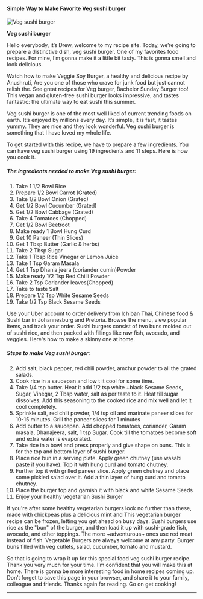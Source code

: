             

#### Simple Way to Make Favorite Veg sushi burger

![Veg sushi burger](https://img-global.cpcdn.com/recipes/aab9c9d82f337595/751x532cq70/veg-sushi-burger-recipe-main-photo.jpg)

**Veg sushi burger**

Hello everybody, it’s Drew, welcome to my recipe site. Today, we’re going to prepare a distinctive dish, veg sushi burger. One of my favorites food recipes. For mine, I’m gonna make it a little bit tasty. This is gonna smell and look delicious.

Watch how to make Veggie Soy Burger, a healthy and delicious recipe by Anushruti, Are you one of those who crave for junk food but just cannot relish the. See great recipes for Veg burger, Bachelor Sunday Burger too! This vegan and gluten-free sushi burger looks impressive, and tastes fantastic: the ultimate way to eat sushi this summer.

Veg sushi burger is one of the most well liked of current trending foods on earth. It’s enjoyed by millions every day. It’s simple, it is fast, it tastes yummy. They are nice and they look wonderful. Veg sushi burger is something that I have loved my whole life.

To get started with this recipe, we have to prepare a few ingredients. You can have veg sushi burger using 19 ingredients and 11 steps. Here is how you cook it.

##### The ingredients needed to make Veg sushi burger:

1.  Take 1 1/2 Bowl Rice
2.  Prepare 1/2 Bowl Carrot (Grated)
3.  Take 1/2 Bowl Onion (Grated)
4.  Get 1/2 Bowl Cucumber (Grated)
5.  Get 1/2 Bowl Cabbage (Grated)
6.  Take 4 Tomatoes (Chopped)
7.  Get 1/2 Bowl Beetroot
8.  Make ready 1 Bowl Hung Curd
9.  Get 10 Paneer (Thin Slices)
10.  Get 1 Tbsp Butter (Garlic & herbs)
11.  Take 2 Tbsp Sugar
12.  Take 1 Tbsp Rice Vinegar or Lemon Juice
13.  Take 1 Tsp Garam Masala
14.  Get 1 Tsp Dhania jeera (coriander cumin)Powder
15.  Make ready 1/2 Tsp Red Chilli Powder
16.  Take 2 Tsp Coriander leaves(Chopped)
17.  Take to taste Salt
18.  Prepare 1/2 Tsp White Sesame Seeds
19.  Take 1/2 Tsp Black Sesame Seeds

Use your Uber account to order delivery from Ichiban Thai, Chinese food & Sushi bar in Johannesburg and Pretoria. Browse the menu, view popular items, and track your order. Sushi burgers consist of two buns molded out of sushi rice, and then packed with fillings like raw fish, avocado, and veggies. Here's how to make a skinny one at home.

##### Steps to make Veg sushi burger:

2.  Add salt, black pepper, red chili powder, amchur powder to all the grated salads.
3.  Cook rice in a saucepan and low t it cool for some time.
4.  Take 1/4 tsp butter. Heat it add 1/2 tsp white +black Sesame Seeds, Sugar, Vinegar, 2 Tbsp water, salt as per taste to it. Heat till sugar dissolves. Add this seasoning to the cooked rice and mix well and let it cool completely.
5.  Sprinkle salt, red chili powder, 1/4 tsp oil and marinate paneer slices for 10-15 minutes. Grill the paneer slices for 1 minutes
6.  Add butter to a saucepan. Add chopped tomatoes, coriander, Garam masala, Dhanajeera, salt, 1 tsp Sugar. Cook till the tomatoes become soft and extra water is evaporated.
7.  Take rice in a bowl and press properly and give shape on buns. This is for the top and bottom layer of sushi burger.
8.  Place rice bun in a serving plate. Apply green chutney (use wasabi paste if you have). Top it with hung curd and tomato chutney.
9.  Further top it with grilled paneer slice. Apply green chutney and place some pickled salad over it. Add a thin layer of hung curd and tomato chutney.
10.  Place the burger top and garnish it with black and white Sesame Seeds
11.  Enjoy your healthy vegetarian Sushi Burger

If you're after some healthy vegetarian burgers look no further than these, made with chickpeas plus a delicious mint and This vegetarian burger recipe can be frozen, letting you get ahead on busy days. Sushi burgers use rice as the "bun" of the burger, and then load it up with sushi-grade fish, avocado, and other toppings. The more ~adventurous~ ones use red meat instead of fish. Vegetable Burgers are always welcome at any party. Burger buns filled with veg cutlets, salad, cucumber, tomato and mustard.

So that is going to wrap it up for this special food veg sushi burger recipe. Thank you very much for your time. I’m confident that you will make this at home. There is gonna be more interesting food in home recipes coming up. Don’t forget to save this page in your browser, and share it to your family, colleague and friends. Thanks again for reading. Go on get cooking!

* * *